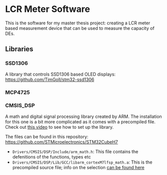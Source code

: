 # LCR Meter Software

This is the software for my master thesis project: creating a LCR meter based measurement device that can be used to measure the capacity of DEs.

## Libraries

### SSD1306

A library that controls SSD1306 based OLED displays: https://github.com/TimGoll/stm32-ssd1306

### MCP4725



### CMSIS_DSP

A math and digital signal processing library created by ARM. The installation for this one is a bit more complicated as it comes with a precompiled file. Check out [this video](https://www.youtube.com/watch?v=vCcALaGNlyw) to see how to set up the library.

The files can be found in this repository: https://github.com/STMicroelectronics/STM32CubeH7

- `Drivers/CMSIS/DSP/Include/arm_math.h`: This file contains the defenitions of the functions, types etc
- `Drivers/CMSIS/DSP/Lib/GCC/libarm_cortexM7lfsp_math.a`: This is the precompiled source file; info on the selection [can be found here](https://github.com/STMicroelectronics/STM32CubeH7/blob/master/Drivers/CMSIS/DSP/Include/arm_math.h#L53-L58)

